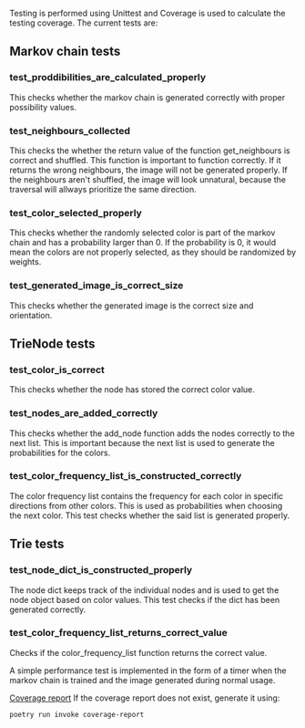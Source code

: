 Testing is performed using Unittest and Coverage is used to calculate the testing coverage. The current tests are:
## Markov chain tests

### test_proddibilities_are_calculated_properly
This checks whether the markov chain is generated correctly with proper possibility values.

### test_neighbours_collected
This checks the whether the return value of the function get_neighbours is correct and shuffled. This function is important to function correctly. If it returns the wrong neighbours, the image will not be generated properly. If the neighbours aren't shuffled, the image will look unnatural, because the traversal will allways prioritize the same direction.

### test_color_selected_properly
This checks whether the randomly selected color is part of the markov chain and has a probability larger than 0. If the probability is 0, it would mean the colors are not properly selected, as they should be randomized by weights.

### test_generated_image_is_correct_size
This checks whether the generated image is the correct size and orientation.

## TrieNode tests

### test_color_is_correct
This checks whether the node has stored the correct color value.

### test_nodes_are_added_correctly
This checks whether the add_node function adds the nodes correctly to the next list. This is important because the next list is used to generate the probabilities for the colors.

### test_color_frequency_list_is_constructed_correctly
The color frequency list contains the frequency for each color in specific directions from other colors. This is used as probabilities when choosing the next color. This test checks whether the said list is generated properly.

## Trie tests

### test_node_dict_is_constructed_properly
The node dict keeps track of the individual nodes and is used to get the node object based on color values. This test checks if the dict has been generated correctly.

### test_color_frequency_list_returns_correct_value
Checks if the color_frequency_list function returns the correct value.

A simple performance test is implemented in the form of a timer when the markov chain is trained and the image generated during normal usage.

[Coverage report](/htmlcov/index.html)
If the coverage report does not exist, generate it using:  
```bash
poetry run invoke coverage-report
```